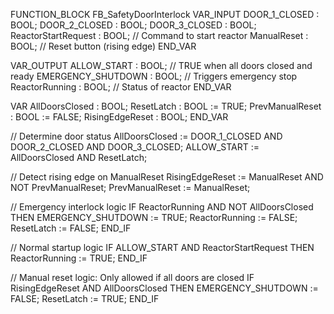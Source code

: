 FUNCTION_BLOCK FB_SafetyDoorInterlock
VAR_INPUT
    DOOR_1_CLOSED : BOOL;
    DOOR_2_CLOSED : BOOL;
    DOOR_3_CLOSED : BOOL;
    ReactorStartRequest : BOOL; // Command to start reactor
    ManualReset : BOOL;         // Reset button (rising edge)
END_VAR

VAR_OUTPUT
    ALLOW_START : BOOL;         // TRUE when all doors closed and ready
    EMERGENCY_SHUTDOWN : BOOL;  // Triggers emergency stop
    ReactorRunning : BOOL;      // Status of reactor
END_VAR

VAR
    AllDoorsClosed : BOOL;
    ResetLatch : BOOL := TRUE;
    PrevManualReset : BOOL := FALSE;
    RisingEdgeReset : BOOL;
END_VAR

// Determine door status
AllDoorsClosed := DOOR_1_CLOSED AND DOOR_2_CLOSED AND DOOR_3_CLOSED;
ALLOW_START := AllDoorsClosed AND ResetLatch;

// Detect rising edge on ManualReset
RisingEdgeReset := ManualReset AND NOT PrevManualReset;
PrevManualReset := ManualReset;

// Emergency interlock logic
IF ReactorRunning AND NOT AllDoorsClosed THEN
    EMERGENCY_SHUTDOWN := TRUE;
    ReactorRunning := FALSE;
    ResetLatch := FALSE;
END_IF

// Normal startup logic
IF ALLOW_START AND ReactorStartRequest THEN
    ReactorRunning := TRUE;
END_IF

// Manual reset logic: Only allowed if all doors are closed
IF RisingEdgeReset AND AllDoorsClosed THEN
    EMERGENCY_SHUTDOWN := FALSE;
    ResetLatch := TRUE;
END_IF
